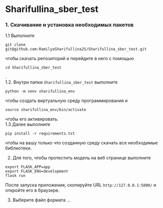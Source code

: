 # Sharifullina_sber_test

### 1. Скачивание и установка необходимых пакетов  

1.1 Выполните 
```
git clone git@github.com:RamilyaSharifullina25/Sharifullina_sber_test.git
```
чтобы скачать репозиторий и перейдите в него с помощью 
```
cd Sharifullina_sber_test
```
.  
1.2. Внутри папки ```Sharifullina_sber_test``` выполните  
```
python -m venv sharifullina_env
```
 чтобы создать виртуальную среду программирования и 
```
source sharifullina_env/bin/activate
```
 чтобы его активировать.    
1.3 Далее выполните 
```
pip install -r requirements.txt
```
чтобы на вашу только что созданную среду скачать все необходимые библиотеки.   

2. Для того, чтобы протестить модель на веб странице выполните  
```
export FLASK_APP=app
export FLASK_ENV=development
flask run
```
После запуска приложения, скопируйте URL ```http://127.0.0.1:5000/``` и откройте его в браузере.   

3. Выберите файл формата ... 
